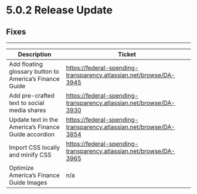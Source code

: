 # 5.0.2 Release Update

## Fixes
***

| Description | Ticket |
|---------------- | -------- |
| Add floating glossary button to America’s Finance Guide | https://federal-spending-transparency.atlassian.net/browse/DA-3945 |
| Add pre-crafted text to social media shares | https://federal-spending-transparency.atlassian.net/browse/DA-3930 |
| Update text in the America’s Finance Guide accordion |  https://federal-spending-transparency.atlassian.net/browse/DA-3854 |
| Import CSS locally and minify CSS | https://federal-spending-transparency.atlassian.net/browse/DA-3965 |
| Optimize America’s Finance Guide Images | n/a |

